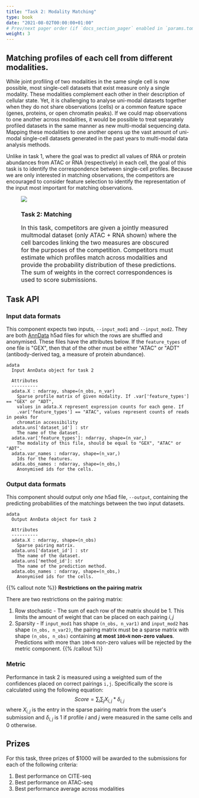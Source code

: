 ```yaml
---
title: "Task 2: Modality Matching"
type: book
date: "2021-08-02T00:00:00+01:00"
# Prev/next pager order (if `docs_section_pager` enabled in `params.toml`)
weight: 3
---
```

## Matching profiles of each cell from different modalities.
While joint profiling of two modalities in the same single cell is now possible, most single-cell datasets that exist measure only a single modality. These modalities complement each other in their description of cellular state. Yet, it is challenging to analyse uni-modal datasets together when they do not share observations (cells) or a common feature space (genes, proteins, or open chromatin peaks). If we could map observations to one another across modalities, it would be possible to treat separately profiled datasets in the same manner as new multi-modal sequencing data. Mapping these modalities to one another opens up the vast amount of uni-modal single-cell datasets generated in the past years to multi-modal data analysis methods.

Unlike in task 1, where the goal was to predict all values of RNA or protein abundances from ATAC or RNA (respectively) in each cell, the goal of this task is to identify the correspondence between single-cell profiles. Because we are only interested in matching observations, the competitors are encouraged to consider feature selection to identify the representation of the input most important for matching observations.

<figure>
  <img src="/media/tasks/match.svg">
  <figcaption>
    <h3>
      Task 2: Matching
    </h3>
    <p style="font-size: medium;">
      In this task, competitors are given a jointly measured multmodal dataset (only ATAC + RNA shown) where the cell barcodes linking the two measures are obscured for the purposes of the competition. Competitors must estimate which profiles match across modalities and provide the probability distribution of these predictions. The sum of weights in the correct correspondences is used to score submissions.
    </p>
  </figcaption>
</figure>



## Task API

### Input data formats

This component expects two inputs, `--input_mod1` and `--input_mod2`. They are both [AnnData](https://anndata.readthedocs.io/en/latest/) h5ad files for which the rows are shuffled and anonymised. These files have the attributes below. If the `feature_types` of one file is "GEX", then that of the other must be either "ATAC" or "ADT" (antibody-derived tag, a measure of protein abundance).

```plaintext
adata
  Input AnnData object for task 2

  Attributes
  ----------
  adata.X : ndarray, shape=(n_obs, n_var)
    Sparse profile matrix of given modality. If .var['feature_types'] == "GEX" or "ADT",
    values in adata.X represent expression counts for each gene. If
    .var['feature_types'] == "ATAC", values represent counts of reads in peaks for
    chromatin accessibility
  adata.uns['dataset_id'] : str
    The name of the dataset.
  adata.var['feature_types']: ndarray, shape=(n_var,)
    The modality of this file, should be equal to "GEX", "ATAC" or "ADT".
  adata.var_names : ndarray, shape=(n_var,)
    Ids for the features.
  adata.obs_names : ndarray, shape=(n_obs,)
    Anonymised ids for the cells.
```




### Output data formats

This component should output only *one* h5ad file, `--output`, containing the predicting probabilities of the matchings between the two input datasets.

```plaintext
adata
  Output AnnData object for task 2

  Attributes
  ----------
  adata.X : ndarray, shape=(n_obs)
    Sparse pairing matrix.
  adata.uns['dataset_id'] : str
    The name of the dataset.
  adata.uns['method_id']: str
    The name of the prediction method.
  adata.obs_names : ndarray, shape=(n_obs,)
    Anonymised ids for the cells.

```

{{% callout note  %}}
**Restrictions on the pairing matrix**

There are two restrictions on the pairing matrix:
1. Row stochastic - The sum of each row of the matrix should be 1. This limits the amount of weight that can be placed on each pairing $i,j$
2. Sparsity - If `input_mod1` has shape `(n_obs, n_var1)` and `input_mod2` has shape `(n_obs, n_var2)`, the pairing matrix must be a sparse matrix with shape `(n_obs, n_obs)` containing **at most `100×N` non-zero values**. Predictions with more than `100×N` non-zero values will be rejected by the metric component.
{{% /callout  %}}



### Metric

Performance in task 2 is measured using a weighted sum of the confidences placed on correct pairings `i,j`.
Specifically the score is calculated using the following equation:
$$ Score = \sum_i \sum_j X_{i,j} * \delta_{i,j} $$
where $X_{i,j}$ is the entry in the sparse pairing matrix from the user's submission and $\delta_{i,j}$ is $1$ if profile $i$ and $j$ were measured in the same cells and $0$ otherwise.
## Prizes

For this task, three prizes of $1000 will be awarded to the submissions for each of the following criteria:
1. Best performance on CITE-seq
2. Best performance on ATAC-seq
3. Best performance average across modalities
